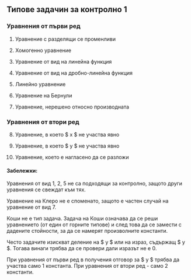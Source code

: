## Типове задачин за контролно 1

### Уравнения от първи ред

1. Уравнение с разделящи се променливи

2. Хомогенно уравнение

3. Уравнение от вид на линейна функция

4. Уравнение от вид на дробно-линейна функция

5. Линейно уравнение

6. Уравнение на Бернули

7. Уравнение, нерешено относно производната

### Уравнения от втори ред

8. Уравнение, в което $ x $ не участва явно

9. Уравнение, в което $ y $ не участва явно

10. Уравнение, което е нагласено да се разложи


#### Забележки:

Уравнения от вид 1, 2, 5 не са подходящи за контролно, защото други уравнения се свеждат към тях.

Уравнение на Клеро не е споменато, защото е частен случай на уравнение от вид 7.

Коши не е тип задача. Задача на Коши означава да се реши уравнението (от един от горните типове) и след това да се замести с дадените стойности, за да се намерят произволните константи.

Често задачите изискват деление на $ y $ или на израз, съдържащ $ y $. Тогава винаги трябва да се провери дали изразът не е 0.

При уравнения от първи ред в получения отговор за $ y $ трябва да участва само 1 константа. При уравнения от втори ред - само 2 константи.